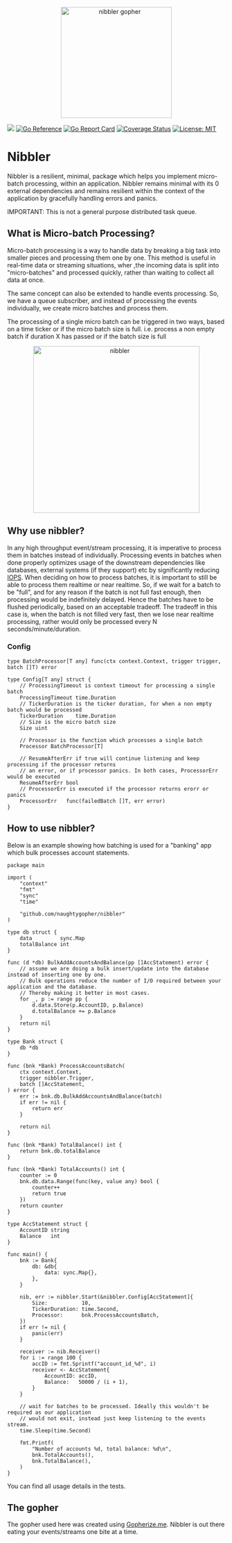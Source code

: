 <p align="center"><img src="https://github.com/user-attachments/assets/1b34c21a-8031-43d3-a172-44e039b58190" alt="nibbler gopher" width="256px"/></p>

[![](https://github.com/naughtygopher/nibbler/actions/workflows/go.yml/badge.svg?branch=main)](https://github.com/naughtygopher/nibbler/actions)
[![Go Reference](https://pkg.go.dev/badge/github.com/naughtygopher/nibbler.svg)](https://pkg.go.dev/github.com/naughtygopher/nibbler)
[![Go Report Card](https://goreportcard.com/badge/github.com/naughtygopher/nibbler?cache_invalidate=1)](https://goreportcard.com/report/github.com/naughtygopher/nibbler)
[![Coverage Status](https://coveralls.io/repos/github/naughtygopher/nibbler/badge.svg?branch=main&cache_invalidate=1)](https://coveralls.io/github/naughtygopher/nibbler?branch=main)
[![License: MIT](https://img.shields.io/badge/License-MIT-yellow.svg)](https://github.com/creativecreature/sturdyc/blob/master/LICENSE)

# Nibbler

Nibbler is a resilient, minimal, package which helps you implement micro-batch processing, within an application. Nibbler remains minimal with its 0 external dependencies and remains resilient within the context of the application by gracefully handling errors and panics.

IMPORTANT: This is not a general purpose distributed task queue.

## What is Micro-batch Processing?

Micro-batch processing is a way to handle data by breaking a big task into smaller pieces and processing them one by one. This method is useful in real-time data or streaming situations, wher ,the incoming data is split into "micro-batches" and processed quickly, rather than waiting to collect all data at once.

The same concept can also be extended to handle events processing. So, we have a queue subscriber, and instead of processing the events individually, we create micro batches and process them.

The processing of a single micro batch can be triggered in two ways, based on a time ticker or if the micro batch size is full. i.e. process a non empty batch if duration X has passed or if the batch size is full

<p align="center">
<img src="https://github.com/user-attachments/assets/0a7df1c0-2d23-475e-9cc3-205f3f9bf4c4" alt="nibbler" width="384px"/>
</p>

## Why use nibbler?

In any high throughput event/stream processing, it is imperative to process them in batches instead of individually. Processing events in batches when done properly optimizes usage of the downstream dependencies like databases, external systems (if they support) etc by significantly reducing [IOPS](https://en.wikipedia.org/wiki/IOPS). When deciding on how to process batches, it is important to still be able to process them realtime or near realtime. So, if we wait for a batch to be "full", and for any reason if the batch is not full fast enough, then processing would be indefinitely delayed. Hence the batches have to be flushed periodically, based on an acceptable tradeoff. The tradeoff in this case is, when the batch is not filled very fast, then we lose near realtime processing, rather would only be processed every N seconds/minute/duration.

### Config

```golang
type BatchProcessor[T any] func(ctx context.Context, trigger trigger, batch []T) error

type Config[T any] struct {
    // ProcessingTimeout is context timeout for processing a single batch
    ProcessingTimeout time.Duration
    // TickerDuration is the ticker duration, for when a non empty batch would be processed
    TickerDuration    time.Duration
    // Size is the micro batch size
    Size uint

    // Processor is the function which processes a single batch
    Processor BatchProcessor[T]

    // ResumeAfterErr if true will continue listening and keep processing if the processor returns
    // an error, or if processor panics. In both cases, ProcessorErr would be executed
    ResumeAfterErr bool
    // ProcessorErr is executed if the processor returns erorr or panics
    ProcessorErr   func(failedBatch []T, err error)
}
```

## How to use nibbler?

Below is an example showing how batching is used for a "banking" app which bulk processes account statements.

```golang
package main

import (
	"context"
	"fmt"
	"sync"
	"time"

	"github.com/naughtygopher/nibbler"
)

type db struct {
	data         sync.Map
	totalBalance int
}

func (d *db) BulkAddAccountsAndBalance(pp []AccStatement) error {
	// assume we are doing a bulk insert/update into the database instead of inserting one by one.
	// Bulk operations reduce the number of I/O required between your application and the database.
	// Thereby making it better in most cases.
	for _, p := range pp {
		d.data.Store(p.AccountID, p.Balance)
		d.totalBalance += p.Balance
	}
	return nil
}

type Bank struct {
	db *db
}

func (bnk *Bank) ProcessAccountsBatch(
	ctx context.Context,
	trigger nibbler.Trigger,
	batch []AccStatement,
) error {
	err := bnk.db.BulkAddAccountsAndBalance(batch)
	if err != nil {
		return err
	}

	return nil
}

func (bnk *Bank) TotalBalance() int {
	return bnk.db.totalBalance
}

func (bnk *Bank) TotalAccounts() int {
	counter := 0
	bnk.db.data.Range(func(key, value any) bool {
		counter++
		return true
	})
	return counter
}

type AccStatement struct {
	AccountID string
	Balance   int
}

func main() {
	bnk := Bank{
		db: &db{
			data: sync.Map{},
		},
	}

	nib, err := nibbler.Start(&nibbler.Config[AccStatement]{
		Size:           10,
		TickerDuration: time.Second,
		Processor:      bnk.ProcessAccountsBatch,
	})
	if err != nil {
		panic(err)
	}

	receiver := nib.Receiver()
	for i := range 100 {
		accID := fmt.Sprintf("account_id_%d", i)
		receiver <- AccStatement{
			AccountID: accID,
			Balance:   50000 / (i + 1),
		}
	}

	// wait for batches to be processed. Ideally this wouldn't be required as our application
	// would not exit, instead just keep listening to the events stream.
	time.Sleep(time.Second)

	fmt.Printf(
		"Number of accounts %d, total balance: %d\n",
		bnk.TotalAccounts(),
		bnk.TotalBalance(),
	)
}
```

You can find all usage details in the tests.

## The gopher

The gopher used here was created using [Gopherize.me](https://gopherize.me/). Nibbler is out there eating your events/streams
one bite at a time.
